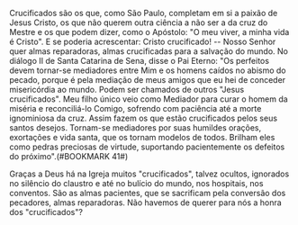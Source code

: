Crucificados são os que, como São Paulo, completam em si a paixão de Jesus Cristo, os que não querem outra ciência a não ser a da cruz do Mestre e os que podem dizer, como o Apóstolo: "O meu viver, a minha vida é Cristo". E se poderia acrescentar: Cristo crucificado! -- Nosso Senhor quer almas reparadoras, almas crucificadas para a salvação do mundo. No diálogo II de Santa Catarina de Sena, disse o Pai Eterno: "Os perfeitos devem tornar-se mediadores entre Mim e os homens caídos no abismo do pecado, porque é pela mediação de meus amigos que eu hei de conceder misericórdia ao mundo. Podem ser chamados de outros "Jesus crucificados". Meu filho único veio como Mediador para curar o homem da miséria e reconciliá-lo Comigo, sofrendo com paciência até a morte ignominiosa da cruz. Assim fazem os que estão crucificados pelos seus santos desejos. Tornam-se mediadores por suas humildes orações, exortações e vida santa, que os tornam modelos de todos. Brilham eles como pedras preciosas de virtude, suportando pacientemente os defeitos do próximo".(#BOOKMARK 41#)

Graças a Deus há na Igreja muitos "crucificados", talvez ocultos, ignorados no silêncio do claustro e até no bulício do mundo, nos hospitais, nos conventos. São as almas pacientes, que se sacrificam pela conversão dos pecadores, almas reparadoras. Não havemos de querer para nós a honra dos "crucificados"?
